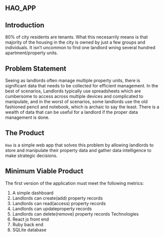 ## HAO_APP

## Introduction

80% of city residents are tenants. What this necesarrily means is that majority of the housing
in the city is owned by just a few groups and individuals. It isn’t uncommon to find one
landlord wning several hundred apartment/property units.

## Problem Statement

Seeing as landlords often manage multiple property units, there is significant data that needs
to be collected for efficient management. In the best of scenarios, Landlords typically use
spreadsheets which are cumbersome to access across multiple devices and complicated to
manipulate, and in the worst of scenarios, some landlords use the old fashioned pencil and
notebook, which is archaic to say the least. There is a wealth of data that can be useful for a
landlord if the proper data management is done.

## The Product

`Hao` is a simple web app that solves this problem by allowing landlords to store and
manipulate their property data and gather data intelligence to make strategic decisions.

## Minimum Viable Product

The first version of the application must meet the following metrics:<br>

1. A simple dashboard
2. Landlords can create(add) property records
3. Landlords can read(access) property records
4. Landlords can updateproperty records
5. Landlords can delete(remove) property records
   Technologies
6. React js front end
7. Ruby back end
8. SQLite database
